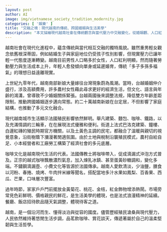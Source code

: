 ```yaml
---
layout: post
author: AI
image: img/vietnamese_society_tradition_modernity.jpg
categories: [ '娛樂' ]
title: "交融之境：現代越南的傳統、跨國婚姻與生活美學"
description: "本文描繪現代越南社會在傳統觀念與當代壓力中交融變化，從婚姻觀、人口紅利、台越跨國婚姻現象，到法式殖民遺緒、飲食與咖啡文化，呈現越南人悠然生活哲學與多元文化底蘊。"
---
```

越南社會在現代化進程中，蘊含傳統與當代相互交融的獨特風貌。雖然重男輕女觀念依舊根深蒂固，例如結婚生子與家庭地位仍受孩子性別影響，但現實壓力已讓年輕一代態度逐漸轉變。越南目前男性人口略多於女性，人口紅利明顯，然而隨著勞動壓力與生活成本上升，年輕人愈發傾向單身或延遲婚育，傳統「多子多孫多福氣」的理想日益遠離現實。

上世紀九零年代，越南南部新娘大量嫁往台灣現象蔚為風潮。當時，台越婚姻仲介盛行，涉及高額費用，許多農村女性藉此尋求更好的經濟生活，但文化、語言與年齡的鴻溝，曾導致不少婚姻關係緊張。台越兩國後來調整法規，降低雙方年齡差距限制，推動跨國婚姻逐步邁向常態。約二十萬越南新娘在台定居，不但影響了家庭結構，也推動了多元文化融合。

現代越南城市生活顯示法國殖民影響依然鮮明。舉凡建築、麵包、咖啡、鐵路，以及充滿情調的三輪車，在在展現法式優雅和便利。街道上法式巴洛克建築、鐘樓、白邊紅磚的殖民時期官方機關，以及土黃色主調的民宅，都融合了溫暖與親切的視覺意象，沿街樹蔭下瀰漫著閒適氛圍。由於土地與稅制沿襲殖民模式，農村自給自足、小本經營者和工廠勞工構築了經濟社會的多元底層。

咖啡文化是越南現代生活的代表。法國傳教士將咖啡帶入，促成滴漏式沖泡方式普及。正宗的越式咖啡飄散濃烈氣息，加入煉乳冰鎮、甚至蛋黃砂糖調和，變化多端。不鏽鋼滴漏壺、小費文化等皆源於法國傳承。越南人愛飲清淡，少油鹽，膳食以河粉、春捲、燒烤、牛肉拌米線等聞名，搭配當地多汁水果如鳳梨、百香果、西瓜、芒果，口味層次豐富。

過年時節，家家戶戶門前擺放金黃菊花、桃花、金桔，紅金飾物增添熱鬧。市場旁常見色彩鮮明、價格親民的鮮花，是生活美學的體現，也是法式浪漫精神的延續。餐廳、飯店招待飲品隨天氣調整，體現待客之道。

越南，是一個沿河而生、懂得淡泊與從容的國度。儘管歷經殖民滄桑與現代壓力，人民依然維持著悠閒生活步調，品茗飲咖啡、賞花談天，傳遞著屬於自己的溫柔堅韌與生活哲學。